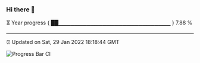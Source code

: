 ### Hi there 👋

⏳ Year progress { ██▁▁▁▁▁▁▁▁▁▁▁▁▁▁▁▁▁▁▁▁▁▁▁▁▁▁▁▁ } 7.88 %

---

⏰ Updated on Sat, 29 Jan 2022 18:18:44 GMT

![Progress Bar CI](https://github.com/liununu/liununu/workflows/Progress%20Bar%20CI/badge.svg)
